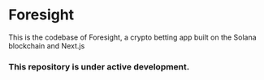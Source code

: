# Foresight 

This is the codebase of Foresight, a crypto betting app built on the Solana blockchain and Next.js


### This repository is under active development.
